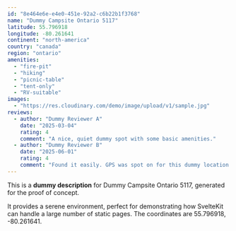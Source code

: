 ```yaml
---
id: "8e464e6e-e4e0-451e-92a2-c6b22b1f3768"
name: "Dummy Campsite Ontario 5117"
latitude: 55.796918
longitude: -80.261641
continent: "north-america"
country: "canada"
region: "ontario"
amenities:
  - "fire-pit"
  - "hiking"
  - "picnic-table"
  - "tent-only"
  - "RV-suitable"
images:
  - "https://res.cloudinary.com/demo/image/upload/v1/sample.jpg"
reviews:
  - author: "Dummy Reviewer A"
    date: "2025-03-04"
    rating: 4
    comment: "A nice, quiet dummy spot with some basic amenities."
  - author: "Dummy Reviewer B"
    date: "2025-06-01"
    rating: 4
    comment: "Found it easily. GPS was spot on for this dummy location."
---
```


This is a **dummy description** for Dummy Campsite Ontario 5117, generated for the proof of concept.

It provides a serene environment, perfect for demonstrating how SvelteKit can handle a large number of static pages. The coordinates are 55.796918, -80.261641.
